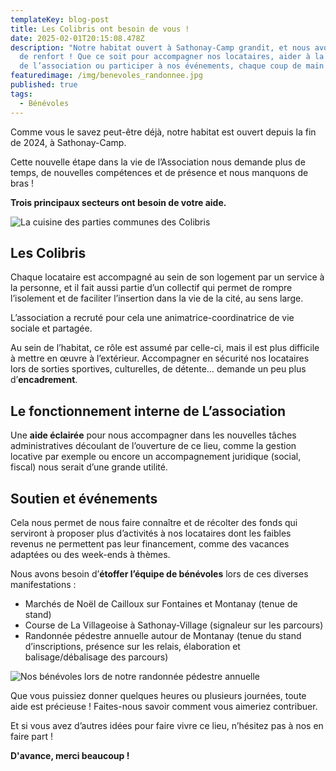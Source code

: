 ```yaml
---
templateKey: blog-post
title: Les Colibris ont besoin de vous !
date: 2025-02-01T20:15:08.478Z
description: "Notre habitat ouvert à Sathonay-Camp grandit, et nous avons besoin
  de renfort ! Que ce soit pour accompagner nos locataires, aider à la gestion
  de l’association ou participer à nos événements, chaque coup de main compte. "
featuredimage: /img/benevoles_randonnee.jpg
published: true
tags:
  - Bénévoles
---
```

Comme vous le savez peut-être déjà, notre habitat est ouvert depuis la fin de 2024, à Sathonay-Camp.

Cette nouvelle étape dans la vie de l’Association nous demande plus de temps, de nouvelles compétences et de présence et nous manquons de bras !

**Trois principaux secteurs ont besoin de votre aide.**

![La cuisine des parties communes des Colibris](/img/cuisine.jpg "La cuisine des parties communes des Colibris")

## **Les Colibris**

Chaque locataire est accompagné au sein de son logement par un service à la personne, et il fait aussi partie d’un collectif qui permet de rompre l’isolement et de faciliter l’insertion dans la vie de la cité, au sens large.

L’association a recruté pour cela une animatrice-coordinatrice de vie sociale et partagée.

Au sein de l’habitat, ce rôle est assumé par celle-ci, mais il est plus difficile à mettre en œuvre à l’extérieur. Accompagner en sécurité nos locataires lors de sorties sportives, culturelles, de détente… demande un peu plus d’**encadrement**.

## **Le fonctionnement interne de L’association**

Une **aide éclairée** pour nous accompagner dans les nouvelles tâches administratives découlant de l’ouverture de ce lieu, comme la gestion locative par exemple ou encore un accompagnement juridique (social, fiscal) nous serait d’une grande utilité.

## **Soutien et événements**

Cela nous permet de nous faire connaître et de récolter des fonds qui serviront à proposer plus d’activités à nos locataires dont les faibles revenus ne permettent pas leur financement, comme des vacances adaptées ou des week-ends à thèmes.

Nous avons besoin d’**étoffer l’équipe de bénévoles** lors de ces diverses manifestations :

* Marchés de Noël de Cailloux sur Fontaines et Montanay (tenue de stand)
* Course de La Villageoise à Sathonay-Village (signaleur sur les parcours)
* Randonnée pédestre annuelle autour de Montanay (tenue du stand d’inscriptions, présence sur les relais, élaboration et balisage/débalisage des parcours)

![Nos bénévoles lors de notre randonnée pédestre annuelle](/img/benevoles_randonnee.jpg "Nos bénévoles lors de notre randonnée pédestre annuelle")

Que vous puissiez donner quelques heures ou plusieurs journées, toute aide est précieuse ! Faites-nous savoir comment vous aimeriez contribuer.

Et si vous avez d’autres idées pour faire vivre ce lieu, n’hésitez pas à nos en faire part !

**D'avance, merci beaucoup !**